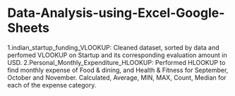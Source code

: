 # Data-Analysis-using-Excel-Google-Sheets

1.indian_startup_funding_VLOOKUP: Cleaned dataset, sorted by data and perfomed VLOOKUP on Startup and its corresponding evaluation amount in USD.
2.Personal_Monthly_Expenditure_HLOOKUP: Performed HLOOKUP to find monthly expense of Food & dining, and Health & Fitness for September, October and November.
                                        Calculated, Average, MIN, MAX, Count, Median for each of the expense category.
